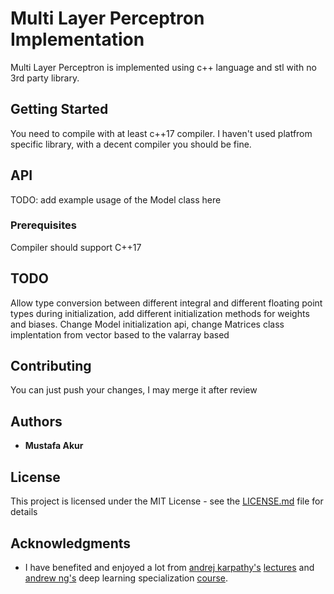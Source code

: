 # Multi Layer Perceptron Implementation

Multi Layer Perceptron is implemented using c++ language and stl with no 3rd party library. 

## Getting Started

You need to compile with at least c++17 compiler. I haven't used platfrom specific library, with a decent compiler you should be fine.

## API
TODO: add example usage of the Model class here

### Prerequisites

Compiler should support C++17

## TODO

Allow type conversion between different integral and different floating point types during initialization,
add different initialization methods for weights and biases. Change Model initialization api, change Matrices
class implentation from vector based to the valarray based

## Contributing

You can just push your changes, I may merge it after review

## Authors

* **Mustafa Akur** 

## License

This project is licensed under the MIT License - see the [LICENSE.md](LICENSE.md) file for details

## Acknowledgments

* I have benefited and enjoyed a lot from [andrej karpathy's](http://karpathy.github.io/) [lectures](https://cs231n.github.io/) and [andrew ng's](https://en.wikipedia.org/wiki/Andrew_Ng) deep learning specialization [course](https://www.coursera.org/specializations/deep-learning).

